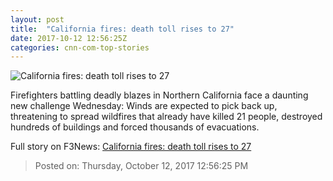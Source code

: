 ```yaml
---
layout: post
title:  "California fires: death toll rises to 27"
date: 2017-10-12 12:56:25Z
categories: cnn-com-top-stories
---
```


![California fires: death toll rises to 27](http://i2.cdn.cnn.com/cnnnext/dam/assets/171010182207-21-california-wildfires-1010-super-tease.jpg)

Firefighters battling deadly blazes in Northern California face a daunting new challenge Wednesday: Winds are expected to pick back up, threatening to spread wildfires that already have killed 21 people, destroyed hundreds of buildings and forced thousands of evacuations.


Full story on F3News: [California fires: death toll rises to 27](http://www.f3nws.com/n/zFn4dH)

> Posted on: Thursday, October 12, 2017 12:56:25 PM
